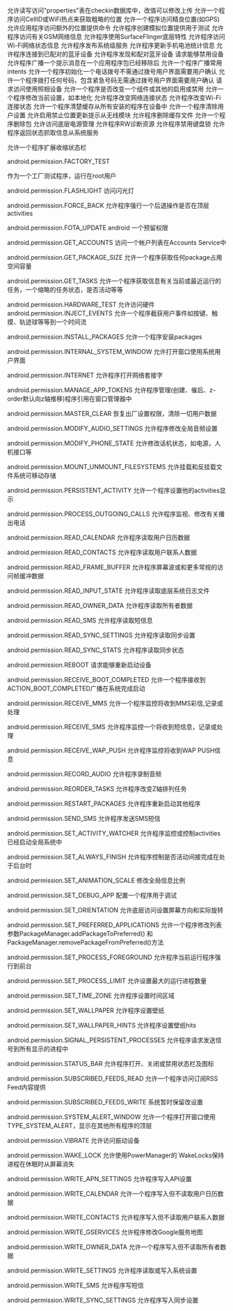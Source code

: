 <uses-permission android:name="android.permission.ACCESS_CHECKIN_PROPERTIES" >
允许读写访问"properties"表在checkin数据库中，改值可以修改上传

<uses-permission android:name="android.permission.ACCESS_COARSE_LOCATION" >
允许一个程序访问CellID或WiFi热点来获取粗略的位置

<uses-permission android:name="android.permission.ACCESS_FINE_LOCATION" >
允许一个程序访问精良位置(如GPS)

<uses-permission android:name="android.permission.ACCESS_LOCATION_EXTRA_COMMANDS" >
允许应用程序访问额外的位置提供命令

<uses-permission android:name="android.permission.ACCESS_MOCK_LOCATION" >
允许程序创建模拟位置提供用于测试

<uses-permission android:name="android.permission.ACCESS_NETWORK_STATE" >
允许程序访问有关GSM网络信息

<uses-permission android:name="android.permission.ACCESS_SURFACE_FLINGER" >
允许程序使用SurfaceFlinger底层特性

<uses-permission android:name="android.permission.ACCESS_WIFI_STATE" >
允许程序访问Wi-Fi网络状态信息

<uses-permission android:name="android.permission.ADD_SYSTEM_SERVICE" >
允许程序发布系统级服务

<uses-permission android:name="android.permission.BATTERY_STATS" >
允许程序更新手机电池统计信息

<uses-permission android:name="android.permission.BLUETOOTH" >
允许程序连接到已配对的蓝牙设备

<uses-permission android:name="android.permission.BLUETOOTH_ADMIN" >
允许程序发现和配对蓝牙设备

<uses-permission android:name="android.permission.BRICK" >
请求能够禁用设备

<uses-permission android:name="android.permission.BROADCAST_PACKAGE_REMOVED" >
允许程序广播一个提示消息在一个应用程序包已经移除后

<uses-permission android:name="android.permission.BROADCAST_STICKY" >
允许一个程序广播常用intents

<uses-permission android:name="android.permission.CALL_PHONE" >
允许一个程序初始化一个电话拨号不需通过拨号用户界面需要用户确认

<uses-permission android:name="android.permission.CALL_PRIVILEGED" >
允许一个程序拨打任何号码，包含紧急号码无需通过拨号用户界面需要用户确认

<uses-permission android:name="android.permission.CAMERA" >
请求访问使用照相设备

<uses-permission android:name="android.permission.CHANGE_COMPONENT_ENABLED_STATE" >
允许一个程序是否改变一个组件或其他的启用或禁用

<uses-permission android:name="android.permission.CHANGE_CONFIGURATION" >
允许一个程序修改当前设置，如本地化

<uses-permission android:name="android.permission.CHANGE_NETWORK_STATE" >
允许程序改变网络连接状态

<uses-permission android:name="android.permission.CHANGE_WIFI_STATE" >
允许程序改变Wi-Fi连接状态

<uses-permission android:name="android.permission.CLEAR_APP_CACHE" >
允许一个程序清楚缓存从所有安装的程序在设备中

<uses-permission android:name="android.permission.CLEAR_APP_USER_DATA" >
允许一个程序清除用户设置

<uses-permission android:name="android.permission.CONTROL_LOCATION_UPDATES" >
允许启用禁止位置更新提示从无线模块

<uses-permission android:name="android.permission.DELETE_CACHE_FILES" >
允许程序删除缓存文件

<uses-permission android:name="android.permission.DELETE_PACKAGES" >
允许一个程序删除包

<uses-permission android:name="android.permission.DEVICE_POWER" >
允许访问底层电源管理

<uses-permission android:name="android.permission.DIAGNOSTIC" >
允许程序RW诊断资源

<uses-permission android:name="android.permission.DISABLE_KEYGUARD" >
允许程序禁用键盘锁

<uses-permission android:name="android.permission.DUMP" >
允许程序返回状态抓取信息从系统服务

<uses-permission android:name="android.permission.EXPAND_STATUS_BAR" >

允许一个程序扩展收缩状态栏

android.permission.FACTORY_TEST

作为一个工厂测试程序，运行在root用户

android.permission.FLASHLIGHT
访问闪光灯

android.permission.FORCE_BACK
允许程序强行一个后退操作是否在顶层activities

android.permission.FOTA_UPDATE android
 一个预留权限

android.permission.GET_ACCOUNTS
访问一个帐户列表在Accounts Service中

android.permission.GET_PACKAGE_SIZE
允许一个程序获取任何package占用空间容量

android.permission.GET_TASKS
允许一个程序获取信息有关当前或最近运行的任务，一个缩略的任务状态，是否活动等等

android.permission.HARDWARE_TEST
允许访问硬件
android.permission.INJECT_EVENTS
允许一个程序截获用户事件如按键、触摸、轨迹球等等到一个时间流

android.permission.INSTALL_PACKAGES
允许一个程序安装packages

android.permission.INTERNAL_SYSTEM_WINDOW
允许打开窗口使用系统用户界面

android.permission.INTERNET
允许程序打开网络套接字

android.permission.MANAGE_APP_TOKENS
允许程序管理(创建、催后、z- order默认向z轴推移)程序引用在窗口管理器中

android.permission.MASTER_CLEAR
恢复出厂设置权限，清除一切用户数据

android.permission.MODIFY_AUDIO_SETTINGS
允许程序修改全局音频设置

android.permission.MODIFY_PHONE_STATE
允许修改话机状态，如电源，人机接口等

android.permission.MOUNT_UNMOUNT_FILESYSTEMS
允许挂载和反挂载文件系统可移动存储

android.permission.PERSISTENT_ACTIVITY
允许一个程序设置他的activities显示

android.permission.PROCESS_OUTGOING_CALLS
允许程序监视、修改有关播出电话

android.permission.READ_CALENDAR
允许程序读取用户日历数据

android.permission.READ_CONTACTS
允许程序读取用户联系人数据

android.permission.READ_FRAME_BUFFER
允许程序屏幕波或和更多常规的访问帧缓冲数据

android.permission.READ_INPUT_STATE
允许程序读取底层系统日志文件

android.permission.READ_OWNER_DATA
允许程序读取所有者数据

android.permission.READ_SMS
允许程序读取短信息

android.permission.READ_SYNC_SETTINGS
允许程序读取同步设置

android.permission.READ_SYNC_STATS
允许程序读取同步状态

android.permission.REBOOT
请求能够重新启动设备

android.permission.RECEIVE_BOOT_COMPLETED
允许一个程序接收到 ACTION_BOOT_COMPLETED广播在系统完成启动

android.permission.RECEIVE_MMS
允许一个程序监控将收到MMS彩信,记录或处理

android.permission.RECEIVE_SMS
允许程序监控一个将收到短信息，记录或处理

android.permission.RECEIVE_WAP_PUSH
允许程序监控将收到WAP PUSH信息

android.permission.RECORD_AUDIO
允许程序录制音频

android.permission.REORDER_TASKS
允许程序改变Z轴排列任务

android.permission.RESTART_PACKAGES
允许程序重新启动其他程序

android.permission.SEND_SMS
允许程序发送SMS短信

android.permission.SET_ACTIVITY_WATCHER
允许程序监控或控制activities已经启动全局系统中

android.permission.SET_ALWAYS_FINISH
允许程序控制是否活动间接完成在处于后台时

android.permission.SET_ANIMATION_SCALE
修改全局信息比例

android.permission.SET_DEBUG_APP
配置一个程序用于调试

android.permission.SET_ORIENTATION
允许底层访问设置屏幕方向和实际旋转

android.permission.SET_PREFERRED_APPLICATIONS
允许一个程序修改列表参数PackageManager.addPackageToPreferred() 和PackageManager.removePackageFromPreferred()方法

android.permission.SET_PROCESS_FOREGROUND
允许程序当前运行程序强行到前台

android.permission.SET_PROCESS_LIMIT
允许设置最大的运行进程数量

android.permission.SET_TIME_ZONE
允许程序设置时间区域

android.permission.SET_WALLPAPER
允许程序设置壁纸

android.permission.SET_WALLPAPER_HINTS
允许程序设置壁纸hits

android.permission.SIGNAL_PERSISTENT_PROCESSES
允许程序请求发送信号到所有显示的进程中

android.permission.STATUS_BAR
允许程序打开、关闭或禁用状态栏及图标

android.permission.SUBSCRIBED_FEEDS_READ
允许一个程序访问订阅RSS Feed内容提供

android.permission.SUBSCRIBED_FEEDS_WRITE
系统暂时保留改设置

android.permission.SYSTEM_ALERT_WINDOW
允许一个程序打开窗口使用 TYPE_SYSTEM_ALERT，显示在其他所有程序的顶层

android.permission.VIBRATE
允许访问振动设备

android.permission.WAKE_LOCK
允许使用PowerManager的 WakeLocks保持进程在休眠时从屏幕消失

android.permission.WRITE_APN_SETTINGS
允许程序写入API设置

android.permission.WRITE_CALENDAR
允许一个程序写入但不读取用户日历数据

android.permission.WRITE_CONTACTS
允许程序写入但不读取用户联系人数据

android.permission.WRITE_GSERVICES
允许程序修改Google服务地图

android.permission.WRITE_OWNER_DATA
允许一个程序写入但不读取所有者数据

android.permission.WRITE_SETTINGS
允许程序读取或写入系统设置

android.permission.WRITE_SMS
允许程序写短信

android.permission.WRITE_SYNC_SETTINGS
允许程序写入同步设置